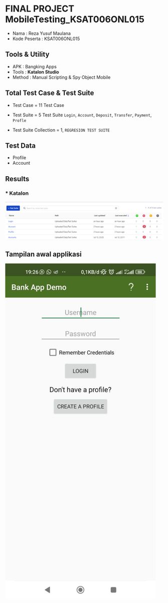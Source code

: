 # FINAL PROJECT MobileTesting_KSAT006ONL015

- Nama : Reza Yusuf Maulana
- Kode Peserta : KSAT006ONL015

## Tools & Utility

- APK : Bangking Apps
- Tools : <b>Katalon Studio</b>
- Method : Manual Scripting & Spy Object Mobile

## Total Test Case & Test Suite

- Test Case = 11 Test Case
- Test Suite = 5 Test Suite `Login`, `Account`, `Deposit`, `Transfer`, `Payment`, `Profle`

- Test Suite Collection = 1, `REGRESION TEST SUITE`

## Test Data

- Profile
- Account

## Results

### \* Katalon

<img src="https://github.com/rezaa98/MobileTesting_FinalProjekKatalonReza_KSAT006ONL015/blob/main/IMG/Reports.jpeg" width="1000">

## Tampilan awal applikasi

<img src="https://github.com/rezaa98/MobileTesting_FinalProjekKatalonReza_KSAT006ONL015/blob/main/IMG/Tampilan%20antarmuka.jpeg" width="480">
